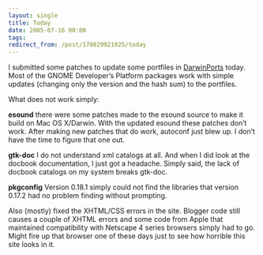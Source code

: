 ```yaml
---
layout: single
title: Today
date: 2005-07-16 00:00
tags:
redirect_from: /post/170829921925/today
---
```

I submitted some patches to update some portfiles in [DarwinPorts](http://darwinports.opendarwin.org) today. Most of the GNOME Developer&rsquo;s Platform packages work with simple updates (changing only the version and the hash sum) to the portfiles.

What does not work simply:

__esound__
    there were some patches made to the esound source to make it build on Mac OS X/Darwin. With the updated esound these patches don&rsquo;t work. After making new patches that do work, autoconf just blew up. I don&rsquo;t have the time to figure that one out.

__gtk-doc__
    I do not understand xml catalogs at all. And when I did look at the docbook documentation, I just got a headache. Simply said, the lack of docbook catalogs on my system breaks gtk-doc.

__pkgconfig__
    Version 0.18.1 simply could not find the libraries that version 0.17.2 had no problem finding without prompting.

Also (mostly) fixed the XHTML/CSS errors in the site. Blogger code still causes a couple of XHTML errors and some code from Apple that maintained compatibility with Netscape 4 series browsers simply had to go. Might fire up that browser one of these days just to see how horrible this site looks in it.
